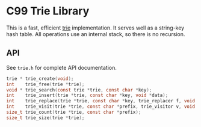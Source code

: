 # C99 Trie Library

This is a fast, efficient [trie](https://en.wikipedia.org/wiki/Trie)
implementation. It serves well as a string-key hash table. All
operations use an internal stack, so there is no recursion.

## API

See `trie.h` for complete API documentation.

~~~c
trie * trie_create(void);
int    trie_free(trie *trie);
void * trie_search(const trie *trie, const char *key);
int    trie_insert(trie *trie, const char *key, void *data);
int    trie_replace(trie *trie, const char *key, trie_replacer f, void *arg);
int    trie_visit(trie *trie, const char *prefix, trie_visitor v, void *arg);
size_t trie_count(trie *trie, const char *prefix);
size_t trie_size(trie *trie);
~~~
